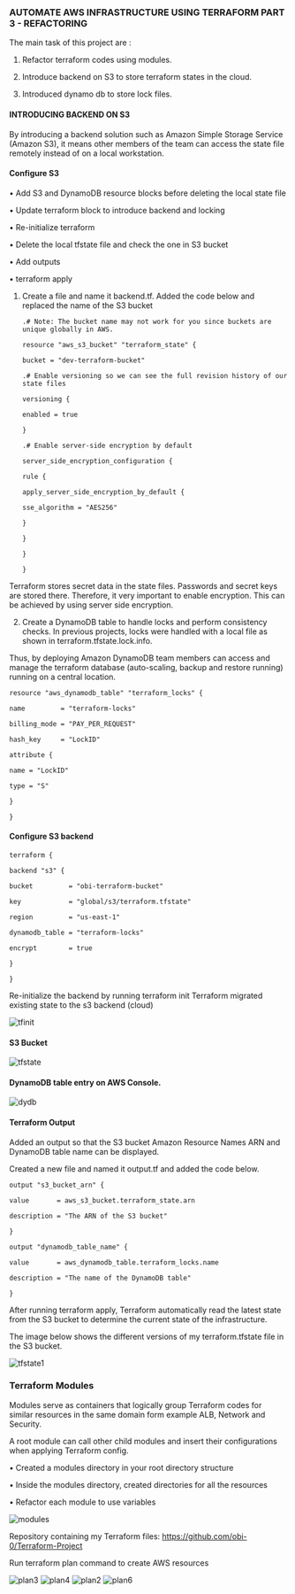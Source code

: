### AUTOMATE AWS INFRASTRUCTURE USING TERRAFORM PART 3 - REFACTORING

The main task of this project are :

1. Refactor terraform codes using modules. 

2. Introduce backend on S3 to store terraform states in the cloud. 

3. Introduced dynamo db to store lock files.


#### INTRODUCING BACKEND ON S3

By introducing a backend solution such as Amazon Simple Storage Service (Amazon S3), it means other members of the team can access the state file remotely instead of on a local workstation.

#### Configure S3

•	Add S3 and DynamoDB resource blocks before deleting the local state file

•	Update terraform block to introduce backend and locking

•	Re-initialize terraform

•	Delete the local tfstate file and check the one in S3 bucket

•	Add outputs

•	terraform apply


1.	Create a file and name it backend.tf. Added the code below and replaced the name of the S3 bucket 

        .# Note: The bucket name may not work for you since buckets are unique globally in AWS.

        resource "aws_s3_bucket" "terraform_state" {

        bucket = "dev-terraform-bucket"

        .# Enable versioning so we can see the full revision history of our state files

        versioning {

        enabled = true

        }

        .# Enable server-side encryption by default

        server_side_encryption_configuration {

        rule {

        apply_server_side_encryption_by_default {

        sse_algorithm = "AES256"

        }

        }

        }

        }

Terraform stores secret data in the state files. Passwords and secret keys are stored there. Therefore, it very important to enable encryption. This can be achieved by using server side encryption.

2.	Create a DynamoDB table to handle locks and perform consistency checks. In previous projects, locks were handled with a local file as shown in terraform.tfstate.lock.info. 

Thus, by deploying Amazon DynamoDB team members can access and manage the terraform database (auto-scaling, backup and restore running) running on a central location.


    resource "aws_dynamodb_table" "terraform_locks" {

    name         = "terraform-locks"

    billing_mode = "PAY_PER_REQUEST"

    hash_key     = "LockID"

    attribute {

    name = "LockID"

    type = "S"

    }

    }


#### Configure S3 backend

    terraform {

    backend "s3" {

    bucket         = "obi-terraform-bucket"

    key            = "global/s3/terraform.tfstate"

    region         = "us-east-1"

    dynamodb_table = "terraform-locks"

    encrypt        = true

    }

    }


Re-initialize the backend by running terraform init 
Terraform migrated existing state to the s3 backend (cloud)

![tfinit](images/tfinit.JPG)

#### S3 Bucket

![tfstate](images/tfstate.JPG)


#### DynamoDB table entry on AWS Console.

![dydb](images/dydb.JPG)


#### Terraform Output

 Added an output so that the S3 bucket Amazon Resource Names ARN and DynamoDB table name can be displayed.

Created a new file and named it output.tf and added the code below.


    output "s3_bucket_arn" {

    value       = aws_s3_bucket.terraform_state.arn

    description = "The ARN of the S3 bucket"

    }

    output "dynamodb_table_name" {

    value       = aws_dynamodb_table.terraform_locks.name

    description = "The name of the DynamoDB table"

    }


After running terraform apply, Terraform automatically read the latest state from the S3 bucket to determine the current state of the infrastructure.

The image below shows the different versions of my terraform.tfstate file in the S3 bucket.


![tfstate1](images/tfstate1.JPG)


### Terraform Modules

Modules serve as containers that logically group Terraform codes for similar resources in the same domain form example ALB, Network and Security. 

A root module can call other child modules and insert their configurations when applying Terraform config.

•	Created a modules directory in your root directory structure

•	Inside the modules directory, created directories for all the resources

•	Refactor each module to use variables


![modules](images/modules.JPG)

Repository containing my Terraform files: https://github.com/obi-0/Terraform-Project




Run terraform plan command to create AWS resources


![plan3](images/plan3.JPG)
![plan4](images/plan4.JPG)
![plan2](images/plan2.JPG)
![plan6](images/plan6.JPG)